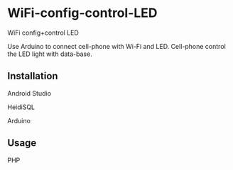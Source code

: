 # WiFi-config-control-LED
WiFi config+control LED

Use Arduino to connect cell-phone with Wi-Fi and LED.
Cell-phone control the LED light with data-base.

## Installation

Android Studio

HeidiSQL

Arduino

## Usage

PHP
